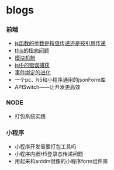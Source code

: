# blogs

### 前端
- [js函数的参数是按值传递还是按引用传递](https://github.com/Le-Fu/blogs/blob/master/js/js%E6%98%AF%E6%8C%89%E5%80%BC%E4%BC%A0%E9%80%92%E8%BF%98%E6%98%AF%E6%8C%89%E5%BC%95%E7%94%A8%E4%BC%A0%E9%80%92.md)
- [this的指向问题](https://github.com/Le-Fu/blogs/blob/master/js/this%E6%8C%87%E5%90%91%E9%97%AE%E9%A2%98.md)
- [模块机制](https://github.com/Le-Fu/blogs/blob/master/js/modules.md)
- [js中的错误捕获](https://github.com/Le-Fu/blogs/blob/master/js/%E5%A6%82%E4%BD%95%E6%8D%95%E8%8E%B7js%E7%9A%84%E6%8A%A5%E9%94%99%E4%BF%A1%E6%81%AF.md)
- [事件绑定的进化](https://github.com/Le-Fu/blogs/blob/master/js/JS%E4%BA%8B%E4%BB%B6%E7%BB%91%E5%AE%9A%E7%9A%84%E8%BF%9B%E5%8C%96.md)
- 一个pc、h5和小程序通用的jsonForm库
- APISwitch——让开发更高效


### NODE
- 打包系统实践

### 小程序
- 小程序开发需要打包工具吗
- 小程序内嵌H5登录态传递问题
- 用起来和antdm很像的小程序form组件库

